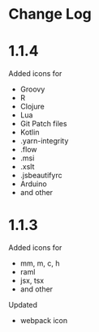 # Change Log

# 1.1.4
Added icons for 
- Groovy
- R
- Clojure
- Lua
- Git Patch files 
- Kotlin
- .yarn-integrity
- .flow
- .msi
- .xslt
- .jsbeautifyrc
- Arduino
- and other

# 1.1.3
Added icons for
- mm, m, c, h
- raml
- jsx, tsx
- and other

Updated
- webpack icon